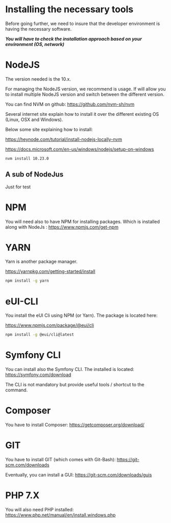 Installing the necessary tools
==============================

Before going further, we need to insure that the developer environment is having the necessary software.

***You will have to check the installation approach based on your environment (OS, network)***

# NodeJS

The version needed is the 10.x.

For managing the NodeJS version, we recommend is usage. If will allow you to install multiple NodeJS version and switch between the different version.

You can find NVM on github: <https://github.com/nvm-sh/nvm>

Several internet site explain how to install it over the different existing OS (Linux, OSX and Windows).

Below some site explaining how to install:

<https://heynode.com/tutorial/install-nodejs-locally-nvm>

<https://docs.microsoft.com/en-us/windows/nodejs/setup-on-windows>

```bash
nvm install 10.23.0
```

## A sub of NodeJus

Just for test

# NPM

You will need also to have NPM for installing packages. Which is installed along with NodeJs : <https://www.npmjs.com/get-npm>

# YARN

Yarn is another package manager.

<https://yarnpkg.com/getting-started/install>

```bash
npm install -g yarn
```

# eUI-CLI

You install the eUI Cli using NPM (or Yarn). The package is located here:

<https://www.npmjs.com/package/@eui/cli>

```bash
npm install -g @eui/cli@latest
```

# Symfony CLI

You can install also the Symfony CLI. The installed is located: <https://symfony.com/download>

The CLI is not mandatory but provide useful tools / shortcut to the command.

# Composer

You have to install Composer: <https://getcomposer.org/download/>

# GIT

You have to install GIT (which comes with Git-Bash): <https://git-scm.com/downloads>

Eventually, you can install a GUI: <https://git-scm.com/downloads/guis>

# PHP 7.X

You will also need PHP installed: <https://www.php.net/manual/en/install.windows.php>